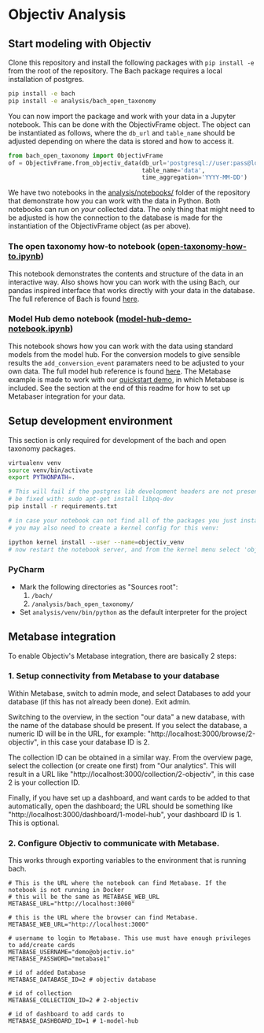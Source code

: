 # Objectiv Analysis

## Start modeling with Objectiv
Clone this repository and install the following packages with `pip install -e` from the root of the
repository. The Bach package requires a local installation of postgres.
```bash
pip install -e bach
pip install -e analysis/bach_open_taxonomy
```

You can now import the package and work with your data in a Jupyter notebook. This can be done with the
ObjectivFrame object. The object can be instantiated as follows, where the `db_url` and `table_name`
should be adjusted depending on where the data is stored and how to access it.
```python
from bach_open_taxonomy import ObjectivFrame
of = ObjectivFrame.from_objectiv_data(db_url='postgresql://user:pass@localhost:5432/database',
                                      table_name='data',
                                      time_aggregation='YYYY-MM-DD')
```

We have two notebooks in the 
[analysis/notebooks/](https://github.com/objectiv/objectiv-analytics/tree/main/analysis/notebooks) folder of
the repository that demonstrate how you can work with the data in Python. Both notebooks can run on _your_
collected data. The only thing that might need to be adjusted is how the connection to the database is made
for the instantiation of the ObjectivFrame object (as per above).

### The open taxonomy how-to notebook ([open-taxonomy-how-to.ipynb](https://github.com/objectiv/objectiv-analytics/blob/main/analysis/notebooks/open-taxonomy-how-to.ipynb))
This notebook demonstrates the contents and structure of the data in an interactive way. Also shows how you
can work with the using Bach, our pandas inspired interface that works directly with your data in the
database. The full reference of Bach is found [here](https://objectiv.io/docs/modeling/reference/).

### Model Hub demo notebook ([model-hub-demo-notebook.ipynb](https://github.com/objectiv/objectiv-analytics/blob/main/analysis/notebooks/model-hub-demo-notebook.ipynb))
This notebook shows how you can work with the data using standard models from the model hub. For the
conversion models to give sensible results the `add_conversion_event` paramaters need to be adjusted to your
own data. The full model hub reference is found
[here](https://objectiv.io/docs/modeling/Objectiv/bach_open_taxonomy.ModelHub/). The Metabase example is made
to work with our [quickstart demo](https://objectiv.io/docs/home/quickstart-guide/), in which Metabase is included.
See the section at the end of this readme for how to set up Metabaser integration for your data.

## Setup development environment
This section is only required for development of the bach and open taxonomy packages. 

```bash
virtualenv venv
source venv/bin/activate
export PYTHONPATH=.

# This will fail if the postgres lib development headers are not present if so, then on Ubuntu that can
# be fixed with: sudo apt-get install libpq-dev
pip install -r requirements.txt

# in case your notebook can not find all of the packages you just installed
# you may also need to create a kernel config for this venv:

ipython kernel install --user --name=objectiv_venv
# now restart the notebook server, and from the kernel menu select 'objectiv_venv'

```

### PyCharm
* Mark the following directories as "Sources root":
   1. `/bach/`
   2. `/analysis/bach_open_taxonomy/`
* Set `analysis/venv/bin/python` as the default interpreter for the project


## Metabase integration

To enable Objectiv's Metabase integration, there are basically 2 steps:

### 1. Setup connectivity from Metabase to your database
   
Within Metabase, switch to admin mode, and select Databases to add your database (if this has not already been
done). Exit admin. 

Switching to the overview, in the section "our data" a new database, with the name of the database should be
present. If you select the database, a numeric ID will be in the URL, for example: 
"http://localhost:3000/browse/2-objectiv", in this case your database ID is 2.

The collection ID can be obtained in a similar way. From the overview page, select the collection (or create
one first) from "Our analytics". This will result in a URL like "http://localhost:3000/collection/2-objectiv",
in this case 2 is your collection ID.

Finally, if you have set up a dashboard, and want cards to be added to that automatically, open the dashboard;
the URL should be something like "http://localhost:3000/dashboard/1-model-hub", your dashboard ID is 1. This
is optional.

### 2. Configure Objectiv to communicate with Metabase. 

This works through exporting variables to the environment that is running bach. 
```
# This is the URL where the notebook can find Metabase. If the notebook is not running in Docker
# this will be the same as METABASE_WEB_URL
METABASE_URL="http://localhost:3000"

# this is the URL where the browser can find Metabase.
METABASE_WEB_URL="http://localhost:3000"

# username to login to Metabase. This use must have enough privileges to add/create cards
METABASE_USERNAME="demo@objectiv.io"
METABASE_PASSWORD="metabase1"

# id of added Database
METABASE_DATABASE_ID=2 # objectiv database

# id of collection
METABASE_COLLECTION_ID=2 # 2-objectiv

# id of dashboard to add cards to
METABASE_DASHBOARD_ID=1 # 1-model-hub
```
